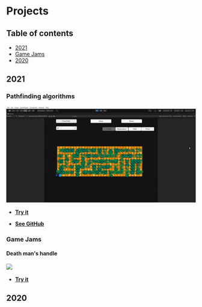 # Projects
## Table of contents
* [2021](#2021)
* [Game Jams](#Game-Jams)
* [2020](#2020)
## 2021
### Pathfinding algorithms

![](https://github.com/XavierMorin/Projects/blob/main/ezgif.com-gif-maker.gif)



* [**Try it**]()

* [**See GitHub**]()




### Game Jams
#### Death man's handle
![](https://github.com/XavierMorin/Projects/blob/main/ezgif.com-gif-maker%20(1).gif)
<br />
* [**Try it**](https://whiskey-bar.itch.io/dead-mans-handle)


## 2020

